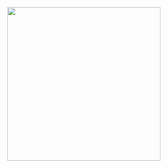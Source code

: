 <a href="https://github.com/leodelmas00"><img width="350" src="https://denvercoder1-github-readme-stats.vercel.app/api/pin/?username=leodelmas00&repo=Leonardo delmas&theme=midnight-purple&icon_color=17202A"></a>
